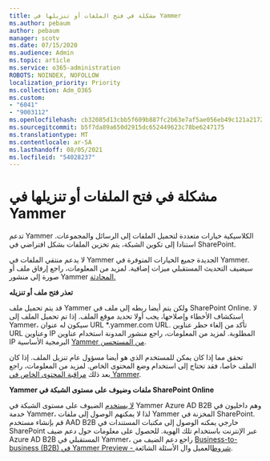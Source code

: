 ```yaml
---
title: مشكلة في فتح الملفات أو تنزيلها في Yammer
ms.author: pebaum
author: pebaum
manager: scotv
ms.date: 07/15/2020
ms.audience: Admin
ms.topic: article
ms.service: o365-administration
ROBOTS: NOINDEX, NOFOLLOW
localization_priority: Priority
ms.collection: Adm_O365
ms.custom:
- "6041"
- "9003112"
ms.openlocfilehash: cb32085d13cbb5f609b887fc2b63e7af5ae056eb49c121a21722a147c67e30d8
ms.sourcegitcommit: b5f7da89a650d2915dc652449623c78be6247175
ms.translationtype: MT
ms.contentlocale: ar-SA
ms.lasthandoff: 08/05/2021
ms.locfileid: "54028237"
---
```

# <a name="issue-opening-or-downloading-files-in-yammer"></a>مشكلة في فتح الملفات أو تنزيلها في Yammer

تدعم Yammer الكلاسيكية خيارات متعددة لتحميل الملفات إلى الرسائل والمجموعات. استنادا إلى تكوين الشبكة، يتم تخزين الملفات بشكل افتراضي في SharePoint.

لا يدعم منتقي الملفات في Yammer الجديدة جميع الخيارات المتوفرة في Yammer. سيضيف التحديث المستقبلي ميزات إضافية. لمزيد من المعلومات، راجع إرفاق ملف أو صورة إلى منشور Yammer [المحادثة.](https://support.microsoft.com/office/attach-a-file-or-image-to-a-yammer-conversation-post-8d2d17f7-8f37-4535-961e-518d751be7e8)

**تعذر فتح ملف أو تنزيله**  

قد يتم تحميل ملف Yammer ولكن يتم أيضا ربطه إلى ملف في SharePoint Online. لا استكشاف الأخطاء وإصلاحها، يجب أولا تحديد موقع الملف. إذا تم تحميل الملف إلى Yammer، سيكون له عنوان URL *.yammer.com URL. تأكد من إلغاء حظر عناوين URL وعناوين IP المطلوبة. لمزيد من المعلومات، راجع منشور المدونة استخدام عناوين IP البرمجية الأساسية [Yammer من المستحسن](https://techcommunity.microsoft.com/t5/yammer-blog/using-hard-coded-ip-addresses-for-yammer-is-not-recommended/ba-p/276592).

تحقق مما إذا كان يمكن للمستخدم الذي هو أيضا مسؤول عام تنزيل الملف. إذا كان الملف خاصا، فقد تحتاج إلى استخدام وضع المحتوى الخاص. لمزيد من المعلومات، راجع بعد ذلك [مراقبة المحتوى الخاص في Yammer](https://docs.microsoft.com/yammer/manage-security-and-compliance/monitor-private-content).  

**Yammer ملفات وضيوف على مستوى الشبكة في SharePoint Online**  

[لا يستخدم](https://docs.microsoft.com/yammer/manage-yammer-users/add-block-or-remove-users#invite-guests) الضيوف على مستوى الشبكة في Yammer Azure AD B2B وهم داخليون في خدمة Yammer، لذا لا يمكنهم الوصول إلى ملفات Yammer المخزنة في SharePoint. قم بإنشاء مستخدم AAD B2B خارجي يمكنه الوصول إلى مكتبات المستندات في SharePoint عبر الإنترنت باستخدام تلك الهوية. للحصول على معلومات حول دعم ضيف Azure AD B2B المستقبلي في Yammer، راجع دعم الضيف من [Business-to-business (B2B) في Yammer Preview - شروط](https://docs.microsoft.com/yammer/get-started-with-yammer/azure-ad-b2b-guests-yammer)العميل وال الأسئلة الشائعة.